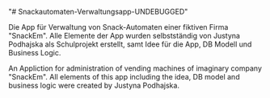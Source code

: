 "# Snackautomaten-Verwaltungsapp-UNDEBUGGED" 

Die App für Verwaltung von Snack-Automaten einer fiktiven Firma "SnackEm". Alle Elemente der App wurden selbstständig von Justyna Podhajska als Schulprojekt erstellt, samt Idee für die App, DB Modell und Business Logic.

An Appliction for administration of vending machines of imaginary company "SnackEm". All elements of this app including the idea, DB model and business logic were created by Justyna Podhajska.
